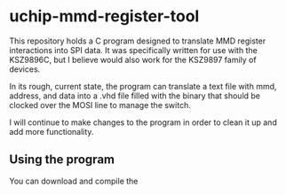 # uchip-mmd-register-tool
This repository holds a C program designed to translate MMD register interactions into SPI data. It was specifically written for use with the KSZ9896C, but I believe would also work for the KSZ9897 family of devices.

In its rough, current state, the program can translate a text file with mmd, address, and data into a .vhd file filled with the binary that should be clocked over the MOSI line to manage the switch.

I will continue to make changes to the program in order to clean it up and add more functionality.

## Using the program
You can download and compile the 
